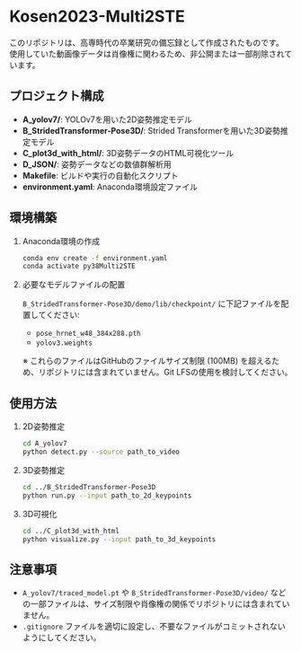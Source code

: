 # Kosen2023-Multi2STE

このリポジトリは、高専時代の卒業研究の備忘録として作成されたものです。
使用していた動画像データは肖像権に関わるため、非公開または一部削除されています。

##  プロジェクト構成

* **A\_yolov7/**: YOLOv7を用いた2D姿勢推定モデル
* **B\_StridedTransformer-Pose3D/**: Strided Transformerを用いた3D姿勢推定モデル
* **C\_plot3d\_with\_html/**: 3D姿勢データのHTML可視化ツール
* **D\_JSON/**: 姿勢データなどの数値群解析用
* **Makefile**: ビルドや実行の自動化スクリプト
* **environment.yaml**: Anaconda環境設定ファイル

##  環境構築

1. Anaconda環境の作成

   ```bash
   conda env create -f environment.yaml
   conda activate py38Multi2STE
   ```

2. 必要なモデルファイルの配置

   `B_StridedTransformer-Pose3D/demo/lib/checkpoint/` に下記ファイルを配置してください:

   * `pose_hrnet_w48_384x288.pth`
   * `yolov3.weights`

   ※ これらのファイルはGitHubのファイルサイズ制限 (100MB) を超えるため、リポジトリには含まれていません。Git LFSの使用を検討してください。

##  使用方法

1. 2D姿勢推定

   ```bash
   cd A_yolov7
   python detect.py --source path_to_video
   ```

2. 3D姿勢推定

   ```bash
   cd ../B_StridedTransformer-Pose3D
   python run.py --input path_to_2d_keypoints
   ```

3. 3D可視化

   ```bash
   cd ../C_plot3d_with_html
   python visualize.py --input path_to_3d_keypoints
   ```

##  注意事項

* `A_yolov7/traced_model.pt` や `B_StridedTransformer-Pose3D/video/` などの一部ファイルは、サイズ制限や肖像権の関係でリポジトリには含まれていません。
* `.gitignore` ファイルを適切に設定し、不要なファイルがコミットされないようにしてください。

